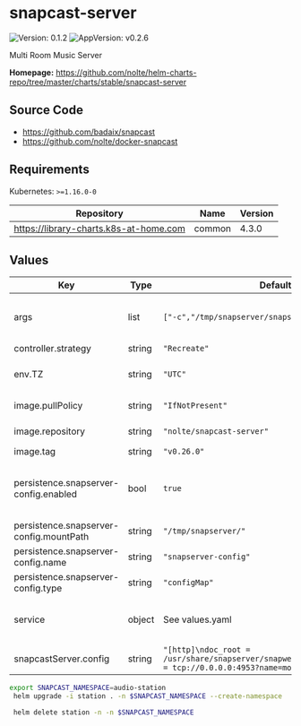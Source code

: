 # snapcast-server

![Version: 0.1.2](https://img.shields.io/badge/Version-0.1.2-informational?style=flat-square) ![AppVersion: v0.2.6](https://img.shields.io/badge/AppVersion-v0.2.6-informational?style=flat-square)

Multi Room Music Server

**Homepage:** <https://github.com/nolte/helm-charts-repo/tree/master/charts/stable/snapcast-server>

## Source Code

* <https://github.com/badaix/snapcast>
* <https://github.com/nolte/docker-snapcast>

## Requirements

Kubernetes: `>=1.16.0-0`

| Repository | Name | Version |
|------------|------|---------|
| https://library-charts.k8s-at-home.com | common | 4.3.0 |

## Values

| Key | Type | Default | Description |
|-----|------|---------|-------------|
| args | list | `["-c","/tmp/snapserver/snapserver.conf"]` | Override the args for the default container |
| controller.strategy | string | `"Recreate"` |  |
| env.TZ | string | `"UTC"` | Set the container timezone |
| image.pullPolicy | string | `"IfNotPresent"` | image pull policy |
| image.repository | string | `"nolte/snapcast-server"` | image repository |
| image.tag | string | `"v0.26.0"` | image tag |
| persistence.snapserver-config.enabled | bool | `true` | Enables or disables the persistence item |
| persistence.snapserver-config.mountPath | string | `"/tmp/snapserver/"` |  |
| persistence.snapserver-config.name | string | `"snapserver-config"` |  |
| persistence.snapserver-config.type | string | `"configMap"` |  |
| service | object | See values.yaml | Configures service settings for the chart. |
| snapcastServer.config | string | `"[http]\ndoc_root = /usr/share/snapserver/snapweb\n\n[stream]\nstream = tcp://0.0.0.0:4953?name=mopidy_tcp\n"` |  |

```sh
export SNAPCAST_NAMESPACE=audio-station
 helm upgrade -i station . -n $SNAPCAST_NAMESPACE --create-namespace

 helm delete station -n -n $SNAPCAST_NAMESPACE
```